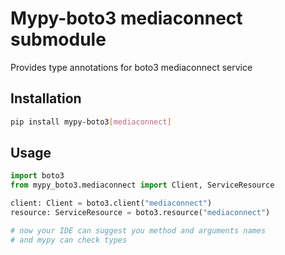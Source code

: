 # Mypy-boto3 mediaconnect submodule

Provides type annotations for boto3 mediaconnect service

## Installation

```bash
pip install mypy-boto3[mediaconnect]
```

## Usage

```python
import boto3
from mypy_boto3.mediaconnect import Client, ServiceResource

client: Client = boto3.client("mediaconnect")
resource: ServiceResource = boto3.resource("mediaconnect")

# now your IDE can suggest you method and arguments names
# and mypy can check types
```

